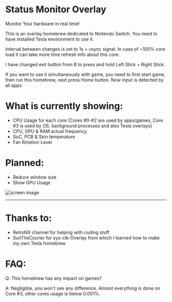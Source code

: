 # Status Monitor Overlay
Monitor Your hardware in real time!

This is an overlay homebrew dedicated to Nintendo Switch.
You need to have installed Tesla environment to use it.

Interval between changes is set to 1s + vsync signal. In case of ~100% core load it can take more time refresh info about this core.

I have changed exit button from B to press and hold Left Stick + Right Stick.

If you want to use it simultaneously with game, you need to first start game, then run this homebrew, next press Home button. Now input is detected by all apps.

# What is currently showing:
- CPU Usage for each core (Cores #0-#2 are used by apps/games, Core #3 is used by OS, background processes and also Tesla overlays)
- CPU, GPU & RAM actual frequency
- SoC, PCB & Skin temperature
- Fan Rotation Level

# Planned:
- Reduce window size
- Show GPU Usage

![screen image](https://github.com/masagrator/Status-Monitor-Overlay/blob/master/docs/Screen.jpg?raw=true)

---

# Thanks to:
- RetroNX channel for helping with coding stuff
- SunTheCourier for sys-clk-Overlay from which I learned how to make my own Tesla homebrew

# FAQ:
Q: This homebrew has any impact on games?

A: Negligible, you won't see any difference. Almost everything is done on Core #3, other cores usage is below 0.001%.
